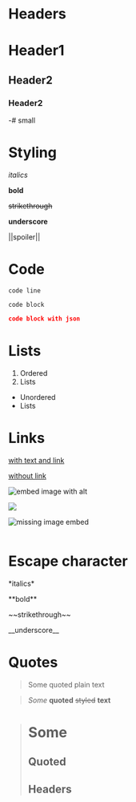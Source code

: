 # Headers

# Header1

## Header2

### Header2

-# small

# Styling

*italics*

**bold**

~~strikethrough~~

__underscore__

||spoiler||

# Code

`code line`

```
code block
```

```json
code block with json
```

# Lists

1. Ordered
2. Lists

- Unordered
- Lists

# Links

[with text and link](https://with.text.and.link)

[](https://without.text)

[without link](https://without.link)

[]()

![embed image with alt](https://embed.image.with.alt)

![](https://embed.image.without.alt)

![missing image embed]()

![]()

# Escape character

\*italics\*

\*\*bold\*\*

\~\~strikethrough\~\~

\_\_underscore\_\_

# Quotes

> Some quoted plain text

> *Some* **quoted** ~~styled~~ __text__

> # Some
> ## Quoted
> ## Headers
